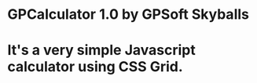 # GPCalculator 1.0 by GPSoft Skyballs 

# It's a very simple Javascript calculator using CSS Grid. 
